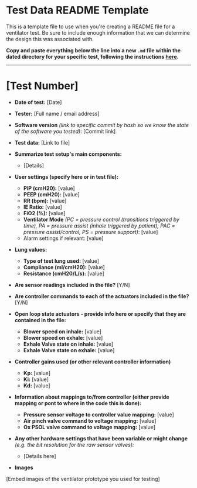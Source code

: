 # Test Data README Template

This is a template file to use when you're creating a README file for a ventilator test. Be sure to include enough information that we can determine the design this was associated with.

**Copy and paste everything below the line into a new `.md` file within the dated directory for your specific test, following the instructions [here](README.md).**

-----------------------------

# [Test Number]

* **Date of test:** [Date]

* **Tester:** [Full name / email address]

* **Software version** *(link to specific commit by hash so we know the state of the software you tested)*: [Commit link]

* **Test data:** [Link to file]

* **Summarize test setup's main components:**
  * [Details]

* **User settings (specify here or in test file):**
    * **PIP (cmH20):** [value]
    * **PEEP (cmH20):** [value]
    * **RR (bpm):** [value]
    * **IE Ratio:** [value]
    * **FiO2 (%):** [value]
    * **Ventilator Mode** *(PC = pressure control (transitions triggered by time), PA = pressure assist (inhale triggered by patient), PAC = pressure assist/control, PS = pressure support)*: [value]
    * Alarm settings if relevant: [value]

* **Lung values:**
    * **Type of test lung used:** [value]
    * **Compliance (ml/cmH20):** [value]
    * **Resistance (cmH20/L/s):** [value]
* **Are sensor readings included in the file?** [Y/N]

* **Are controller commands to each of the actuators included in the file?** [Y/N]

* **Open loop state actuators - provide info here or specify that they are contained in the file:**
    * **Blower speed on inhale:** [value]
    * **Blower speed on exhale:** [value]
    * **Exhale Valve state on inhale:** [value]
    * **Exhale Valve state on exhale:** [value]

* **Controller gains used (or other relevant controller information)**
    * **Kp:** [value]
    * **Ki:** [value]
    * **Kd:** [value]

* **Information about mappings to/from controller (either provide mapping or pont to where in the code this is done):**
    * **Pressure sensor voltage to controller value mapping:** [value]
    * **Air pinch valve command to voltage mapping:** [value]
    * **Ox PSOL valve command to voltage mapping:** [value]

* **Any other hardware settings that have been variable or might change** *(e.g. the bit resolution for the raw sensor valves):*
  * [Details here]

* **Images**

[Embed images of the ventilator prototype you used for testing]
